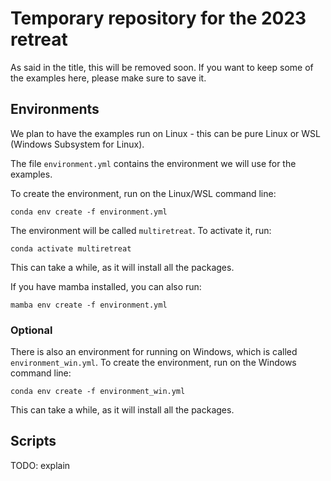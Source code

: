 # Temporary repository for the 2023 retreat


As said in the title, this will be removed soon.
If you want to keep some of the examples here, please make sure to save it.


## Environments

We plan to have the examples run on Linux - this can be pure Linux or WSL (Windows Subsystem for Linux).

The file `environment.yml` contains the environment we will use for the examples.

To create the environment, run on the Linux/WSL command line:

    conda env create -f environment.yml

The environment will be called `multiretreat`.
To activate it, run:

    conda activate multiretreat

This can take a while, as it will install all the packages.

If you have mamba installed, you can also run:

    mamba env create -f environment.yml

### Optional

There is also an environment for running on Windows, which is called `environment_win.yml`.
To create the environment, run on the Windows command line:

    conda env create -f environment_win.yml

This can take a while, as it will install all the packages.


## Scripts

TODO: explain
